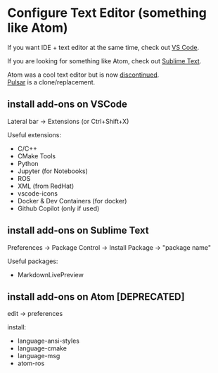 # Configure Text Editor (something like Atom)

If you want IDE + text editor at the same time, check out [VS Code](https://code.visualstudio.com/docs/setup/linux).

If you are looking for something like Atom, check out [Sublime Text](https://www.sublimetext.com/docs/linux_repositories.html).

Atom was a cool text editor but is now [discontinued](https://github.blog/2022-06-08-sunsetting-atom/).\
[Pulsar](https://pulsar-edit.dev/) is a clone/replacement.

## install add-ons on VSCode

Lateral bar -> Extensions (or Ctrl+Shift+X)

Useful extensions:
- C/C++
- CMake Tools
- Python
- Jupyter (for Notebooks)
- ROS 
- XML (from RedHat)
- vscode-icons
- Docker & Dev Containers (for docker)
- Github Copilot (only if used)

## install add-ons on Sublime Text

Preferences -> Package Control -> Install Package -> "package name"

Useful packages:
- Markdown​Live​Preview

## install add-ons on Atom [DEPRECATED]

edit -> preferences

install:

- language-ansi-styles
- language-cmake
- language-msg
- atom-ros
